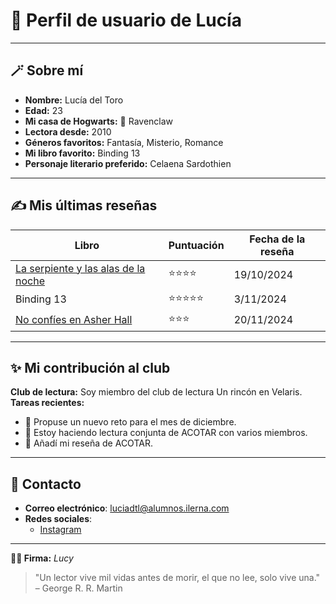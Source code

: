 # 📖 Perfil de usuario de **Lucía**

---

## 🪄 Sobre mí  
- **Nombre:** Lucía del Toro 
- **Edad:** 23
- **Mi casa de Hogwarts:** 🦅 Ravenclaw 
- **Lectora desde:** 2010 
- **Géneros favoritos:** Fantasía, Misterio, Romance
- **Mi libro favorito:** Binding 13
- **Personaje literario preferido:** Celaena Sardothien  

---

## ✍️ Mis últimas reseñas  
| **Libro**              | **Puntuación** | **Fecha de la reseña** |
|-------------------------|----------------|------------------------|
| [La serpiente y las alas de la noche](../../Reseñas/La%20serpiente%20y%20las%20alas%20de%20la%20noche.md)    | ⭐⭐⭐⭐          | 19/10/2024          |
| Binding 13    | ⭐⭐⭐⭐⭐         | 3/11/2024          |
| [No confíes en Asher Hall](../../Reseñas/No%20confíes%20en%20Asher%20Hall.md)    | ⭐⭐⭐           | 20/11/2024          |

---

## ✨ Mi contribución al club  
**Club de lectura:** Soy miembro del club de lectura Un rincón en Velaris.  
**Tareas recientes:**  
  - 📝 Propuse un nuevo reto para el mes de diciembre.  
  - 💬 Estoy haciendo lectura conjunta de ACOTAR con varios miembros.  
  - 📑 Añadí mi reseña de ACOTAR.  

---

## 💬 Contacto
- **Correo electrónico**: luciadtl@alumnos.ilerna.com
- **Redes sociales**:
  - [Instagram](https://www.instagram.com/luciadeltooro)

---

**🧙‍♂️ Firma:** *Lucy*

> "Un lector vive mil vidas antes de morir, el que no lee, solo vive una." – George R. R. Martin